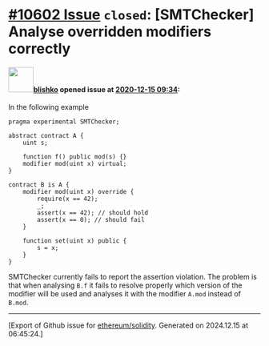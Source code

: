 # [\#10602 Issue](https://github.com/ethereum/solidity/issues/10602) `closed`: [SMTChecker] Analyse overridden modifiers correctly

#### <img src="https://avatars.githubusercontent.com/u/16404346?v=4" width="50">[blishko](https://github.com/blishko) opened issue at [2020-12-15 09:34](https://github.com/ethereum/solidity/issues/10602):

In the following example
```
pragma experimental SMTChecker;

abstract contract A {
    uint s;

    function f() public mod(s) {}
    modifier mod(uint x) virtual;
}

contract B is A {
    modifier mod(uint x) override {
        require(x == 42);
        _;
        assert(x == 42); // should hold
        assert(x == 0); // should fail
    }

    function set(uint x) public {
        s = x;
    }
}
```
SMTChecker currently fails to report the assertion violation.
The problem is that when analysing `B.f` it fails to resolve properly which version of the modifier will be used and analyses it with the modifier `A.mod` instead of `B.mod`.




-------------------------------------------------------------------------------



[Export of Github issue for [ethereum/solidity](https://github.com/ethereum/solidity). Generated on 2024.12.15 at 06:45:24.]
